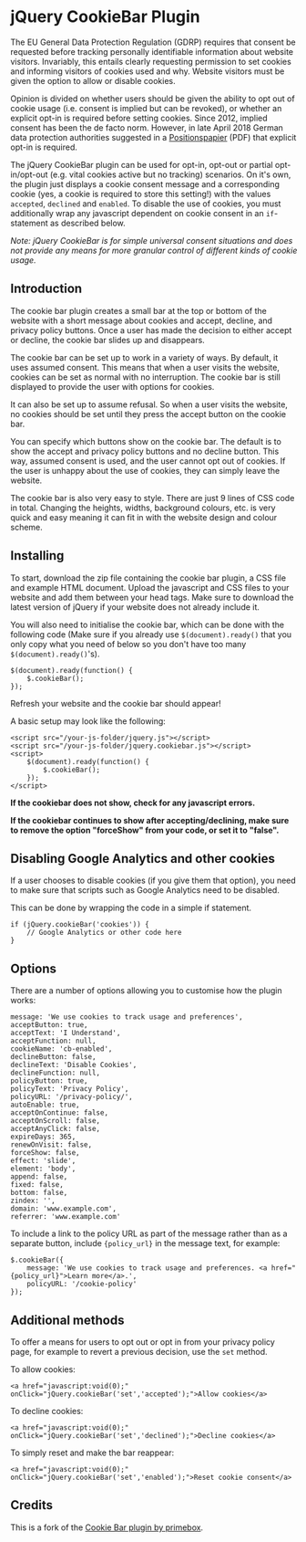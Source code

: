 # jQuery CookieBar Plugin

The EU General Data Protection Regulation (GDRP) requires that consent be requested before tracking personally identifiable information about website visitors. Invariably, this entails clearly requesting permission to set cookies and informing visitors of cookies used and why. Website visitors must be given the option to allow or disable cookies.

Opinion is divided on whether users should be given the ability to opt out of cookie usage (i.e. consent is implied but can be revoked), or whether an explicit opt-in is required before setting cookies. Since 2012, implied consent has been the de facto norm. However, in late April 2018 German data protection authorities suggested in a [Positionspapier](https://www.ldi.nrw.de/mainmenu_Datenschutz/submenu_Technik/Inhalt/TechnikundOrganisation/Inhalt/Zur-Anwendbarkeit-des-TMG-fuer-nicht-oeffentliche-Stellen-ab-dem-25_-Mai-2018/Positionsbestimmung-TMG.pdf) (PDF) that explicit opt-in is required.

The jQuery CookieBar plugin can be used for opt-in, opt-out or partial opt-in/opt-out (e.g. vital cookies active but no tracking) scenarios. On it's own, the plugin just displays a cookie consent message and a corresponding cookie (yes, a cookie is required to store this setting!) with the values `accepted`, `declined` and `enabled`. To disable the use of cookies, you must additionally wrap any javascript dependent on cookie consent in an `if`-statement as described below.

*Note: jQuery CookieBar is for simple universal consent situations and does not provide any means for more granular control of different kinds of cookie usage.*


## Introduction

The cookie bar plugin creates a small bar at the top or bottom of the website with a short message about cookies and accept, decline, and privacy policy buttons. Once a user has made the decision to either accept or decline, the cookie bar slides up and disappears.

The cookie bar can be set up to work in a variety of ways. By default, it uses assumed consent. This means that when a user visits the website, cookies can be set as normal with no interruption. The cookie bar is still displayed to provide the user with options for cookies.

It can also be set up to assume refusal. So when a user visits the website, no cookies should be set until they press the accept button on the cookie bar.

You can specify which buttons show on the cookie bar. The default is to show the accept and privacy policy buttons and no decline button. This way, assumed consent is used, and the user cannot opt out of cookies. If the user is unhappy about the use of cookies, they can simply leave the website.

The cookie bar is also very easy to style. There are just 9 lines of CSS code in total. Changing the heights, widths, background colours, etc. is very quick and easy meaning it can fit in with the website design and colour scheme.

## Installing

To start, download the zip file containing the cookie bar plugin, a CSS file and example HTML document. Upload the javascript and CSS files to your website and add them between your head tags. Make sure to download the latest version of jQuery if your website does not already include it.

You will also need to initialise the cookie bar, which can be done with the following code (Make sure if you already use `$(document).ready()` that you only copy what you need of below so you don't have too many `$(document).ready()`'s).

	$(document).ready(function() {
		$.cookieBar();
	});

Refresh your website and the cookie bar should appear!

A basic setup may look like the following:

	<script src="/your-js-folder/jquery.js"></script>
	<script src="/your-js-folder/jquery.cookiebar.js"></script>
	<script>
		$(document).ready(function() {
			$.cookieBar();
		});
	</script>

**If the cookiebar does not show, check for any javascript errors.**

**If the cookiebar continues to show after accepting/declining, make sure to remove the option "forceShow" from your code, or set it to "false".**

## Disabling Google Analytics and other cookies

If a user chooses to disable cookies (if you give them that option), you need to make sure that scripts such as Google Analytics need to be disabled.

This can be done by wrapping the code in a simple if statement.

	if (jQuery.cookieBar('cookies')) {
		// Google Analytics or other code here
	}

## Options

There are a number of options allowing you to customise how the plugin works:

	message: 'We use cookies to track usage and preferences',
	acceptButton: true,
	acceptText: 'I Understand',
	acceptFunction: null,
	cookieName: 'cb-enabled',
	declineButton: false,
	declineText: 'Disable Cookies',
	declineFunction: null,
	policyButton: true,
	policyText: 'Privacy Policy',
	policyURL: '/privacy-policy/',
	autoEnable: true,
	acceptOnContinue: false,
	acceptOnScroll: false,
	acceptAnyClick: false,
	expireDays: 365,
	renewOnVisit: false,
	forceShow: false,
	effect: 'slide',
	element: 'body',
	append: false,
	fixed: false,
	bottom: false,
	zindex: '',
	domain: 'www.example.com',
	referrer: 'www.example.com'

To include a link to the policy URL as part of the message rather than as a separate button, include `{policy_url}` in the message text, for example:

	$.cookieBar({
		message: 'We use cookies to track usage and preferences. <a href="{policy_url}">Learn more</a>.',
		policyURL: '/cookie-policy'
	});

## Additional methods

To offer a means for users to opt out or opt in from your privacy policy page, for example to revert a previous decision, use the `set` method.

To allow cookies:

	<a href="javascript:void(0);" onClick="jQuery.cookieBar('set','accepted');">Allow cookies</a>

To decline cookies:

	<a href="javascript:void(0);" onClick="jQuery.cookieBar('set','declined');">Decline cookies</a>

To simply reset and make the bar reappear:

	<a href="javascript:void(0);" onClick="jQuery.cookieBar('set','enabled');">Reset cookie consent</a>

## Credits

This is a fork of the [Cookie Bar plugin by primebox](https://www.primebox.co.uk/projects/jquery-cookiebar/).
